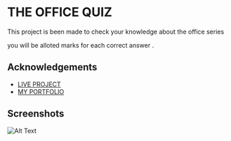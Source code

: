 
# THE OFFICE QUIZ

This project is been made to check your knowledge about the office series

you will be alloted marks for each correct answer .


## Acknowledgements

 - [LIVE PROJECT](https://replit.com/@ayush65pra/end-Game-ayush?embed=1&output=1#index.js)
 - [MY PORTFOLIO](https://ayush-portfolio-neog-camp.netlify.app/projects.html)

  
## Screenshots

![Alt Text](https://dev-to-uploads.s3.amazonaws.com/uploads/articles/vkqwn5coghyw0wyagqg1.png)
